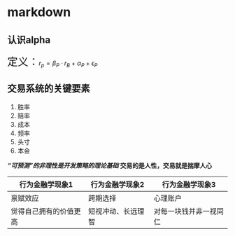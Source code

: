 # markdown
## 认识alpha
<font size=5>定义：</font>$r_p = \beta_P\cdot r_B+\alpha_P+\epsilon_P$

## 交易系统的关键要素
1. 胜率
2. 赔率
3. 成本
4. 频率
5. 头寸
6. 本金

***“可预测”的非理性是开发策略的理论基础***
**交易的是人性，交易就是揣摩人心**

|  行为金融学现象1    |  行为金融学现象2    |   行为金融学现象3   |
|-------|-------|--------|
|禀赋效应|跨期选择|心理账户|
|觉得自己拥有的价值更高|短视冲动、长远理智|对每一块钱并非一视同仁|
